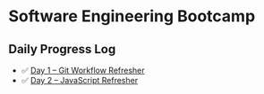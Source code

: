 # Software Engineering Bootcamp

## Daily Progress Log
- ✅ [Day 1 – Git Workflow Refresher](lessons/day-1-git-workflow.md)
- ✅ [Day 2 – JavaScript Refresher](lessons/day-2-javascript-fundamentals.md)
